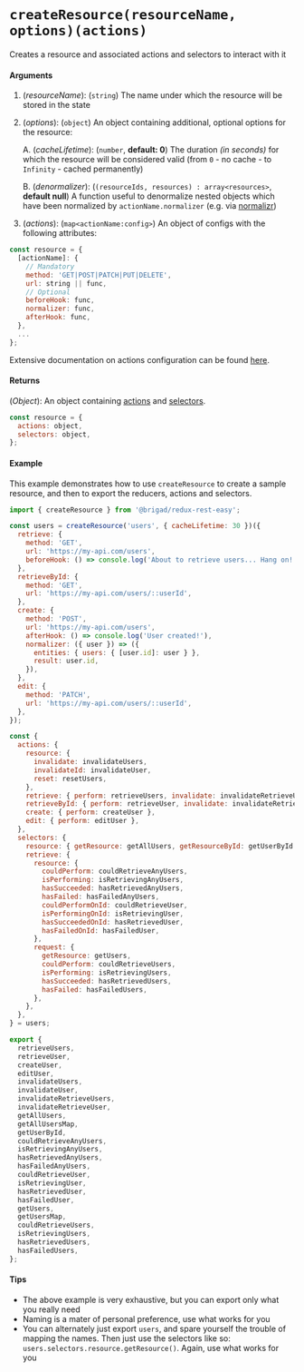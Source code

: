 # `createResource(resourceName, options)(actions)`

Creates a resource and associated actions and selectors to interact with it

#### Arguments

1. (_resourceName_): (`string`) The name under which the resource will be stored in the state
2. (_options_): (`object`) An object containing additional, optional options for the resource:

   A. (_cacheLifetime_): (`number`, **default: 0**) The duration _(in seconds)_ for which the resource will be considered valid (from `0` - no cache - to `Infinity` - cached permanently)

   B. (_denormalizer_): (`(resourceIds, resources) : array<resources>`, **default null**) A function useful to denormalize nested objects which have been normalized by `actionName.normalizer` (e.g. via [normalizr](https://github.com/paularmstrong/normalizr/blob/master/docs/api.md#denormalizeinput-schema-entities))

3. (_actions_): (`map<actionName:config>`) An object of configs with the following attributes:

```js
const resource = {
  [actionName]: {
    // Mandatory
    method: 'GET|POST|PATCH|PUT|DELETE',
    url: string || func,
    // Optional
    beforeHook: func,
    normalizer: func,
    afterHook: func,
  },
  ...
};
```

Extensive documentation on actions configuration can be found [here](./createResource/actionsConfig.md).

#### Returns

(_Object_): An object containing [actions](./createResource/actions.md) and [selectors](./createResource/selectors.md).

```js
const resource = {
  actions: object,
  selectors: object,
};
```

#### Example

This example demonstrates how to use `createResource` to create a sample resource, and then to export the reducers, actions and selectors.

```js
import { createResource } from '@brigad/redux-rest-easy';

const users = createResource('users', { cacheLifetime: 30 })({
  retrieve: {
    method: 'GET',
    url: 'https://my-api.com/users',
    beforeHook: () => console.log('About to retrieve users... Hang on!'),
  },
  retrieveById: {
    method: 'GET',
    url: 'https://my-api.com/users/::userId',
  },
  create: {
    method: 'POST',
    url: 'https://my-api.com/users',
    afterHook: () => console.log('User created!'),
    normalizer: ({ user }) => ({
      entities: { users: { [user.id]: user } },
      result: user.id,
    }),
  },
  edit: {
    method: 'PATCH',
    url: 'https://my-api.com/users/::userId',
  },
});

const {
  actions: {
    resource: {
      invalidate: invalidateUsers,
      invalidateId: invalidateUser,
      reset: resetUsers,
    },
    retrieve: { perform: retrieveUsers, invalidate: invalidateRetrieveUsers },
    retrieveById: { perform: retrieveUser, invalidate: invalidateRetrieveUser },
    create: { perform: createUser },
    edit: { perform: editUser },
  },
  selectors: {
    resource: { getResource: getAllUsers, getResourceById: getUserById },
    retrieve: {
      resource: {
        couldPerform: couldRetrieveAnyUsers,
        isPerforming: isRetrievingAnyUsers,
        hasSucceeded: hasRetrievedAnyUsers,
        hasFailed: hasFailedAnyUsers,
        couldPerformOnId: couldRetrieveUser,
        isPerformingOnId: isRetrievingUser,
        hasSucceededOnId: hasRetrievedUser,
        hasFailedOnId: hasFailedUser,
      },
      request: {
        getResource: getUsers,
        couldPerform: couldRetrieveUsers,
        isPerforming: isRetrievingUsers,
        hasSucceeded: hasRetrievedUsers,
        hasFailed: hasFailedUsers,
      },
    },
  },
} = users;

export {
  retrieveUsers,
  retrieveUser,
  createUser,
  editUser,
  invalidateUsers,
  invalidateUser,
  invalidateRetrieveUsers,
  invalidateRetrieveUser,
  getAllUsers,
  getAllUsersMap,
  getUserById,
  couldRetrieveAnyUsers,
  isRetrievingAnyUsers,
  hasRetrievedAnyUsers,
  hasFailedAnyUsers,
  couldRetrieveUser,
  isRetrievingUser,
  hasRetrievedUser,
  hasFailedUser,
  getUsers,
  getUsersMap,
  couldRetrieveUsers,
  isRetrievingUsers,
  hasRetrievedUsers,
  hasFailedUsers,
};
```

#### Tips

* The above example is very exhaustive, but you can export only what you really need
* Naming is a mater of personal preference, use what works for you
* You can alternately just export `users`, and spare yourself the trouble of mapping the names. Then just use the selectors like so: `users.selectors.resource.getResource()`. Again, use what works for you
